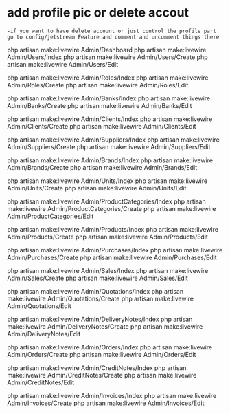 # add profile pic or delete accout

    -if you want to have delete account or just control the profile part go to config/jetstream Feature and comment and uncomment things there

php artisan make:livewire Admin/Dashboard
php artisan make:livewire Admin/Users/Index
php artisan make:livewire Admin/Users/Create
php artisan make:livewire Admin/Users/Edit

php artisan make:livewire Admin/Roles/Index
php artisan make:livewire Admin/Roles/Create
php artisan make:livewire Admin/Roles/Edit

php artisan make:livewire Admin/Banks/Index
php artisan make:livewire Admin/Banks/Create
php artisan make:livewire Admin/Banks/Edit

php artisan make:livewire Admin/Clients/Index
php artisan make:livewire Admin/Clients/Create
php artisan make:livewire Admin/Clients/Edit

php artisan make:livewire Admin/Suppliers/Index
php artisan make:livewire Admin/Suppliers/Create
php artisan make:livewire Admin/Suppliers/Edit

php artisan make:livewire Admin/Brands/Index
php artisan make:livewire Admin/Brands/Create
php artisan make:livewire Admin/Brands/Edit

php artisan make:livewire Admin/Units/Index
php artisan make:livewire Admin/Units/Create
php artisan make:livewire Admin/Units/Edit

php artisan make:livewire Admin/ProductCategories/Index
php artisan make:livewire Admin/ProductCategories/Create
php artisan make:livewire Admin/ProductCategories/Edit

php artisan make:livewire Admin/Products/Index
php artisan make:livewire Admin/Products/Create
php artisan make:livewire Admin/Products/Edit

php artisan make:livewire Admin/Purchases/Index
php artisan make:livewire Admin/Purchases/Create
php artisan make:livewire Admin/Purchases/Edit


php artisan make:livewire Admin/Sales/Index
php artisan make:livewire Admin/Sales/Create
php artisan make:livewire Admin/Sales/Edit

php artisan make:livewire Admin/Quotations/Index
php artisan make:livewire Admin/Quotations/Create
php artisan make:livewire Admin/Quotations/Edit

php artisan make:livewire Admin/DeliveryNotes/Index
php artisan make:livewire Admin/DeliveryNotes/Create
php artisan make:livewire Admin/DeliveryNotes/Edit


php artisan make:livewire Admin/Orders/Index
php artisan make:livewire Admin/Orders/Create
php artisan make:livewire Admin/Orders/Edit

php artisan make:livewire Admin/CreditNotes/Index
php artisan make:livewire Admin/CreditNotes/Create
php artisan make:livewire Admin/CreditNotes/Edit

php artisan make:livewire Admin/Invoices/Index
php artisan make:livewire Admin/Invoices/Create
php artisan make:livewire Admin/Invoices/Edit